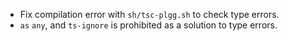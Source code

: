 * Fix compilation error with `sh/tsc-plgg.sh` to check type errors.
* `as` `any`, and `ts-ignore` is prohibited as a solution to type errors.
